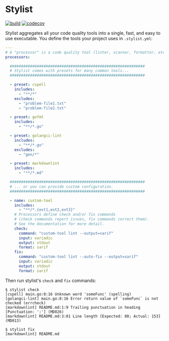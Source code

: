 # Stylist

[![build](https://github.com/twelvelabs/stylist/actions/workflows/build.yml/badge.svg?branch=main)](https://github.com/twelvelabs/stylist/actions/workflows/build.yml)
[![codecov](https://codecov.io/gh/twelvelabs/stylist/branch/main/graph/badge.svg?token=DT34yqxq4r)](https://codecov.io/gh/twelvelabs/stylist)

Stylist aggregates all your code quality tools into a single, fast,
and easy to use executable. You define the tools your project uses
in `.stylist.yml`:

```yml
---
# A "processor" is a code quality tool (linter, scanner, formatter, etc...)
processors:

  ############################################################
  # Stylist comes with presets for many common tools...
  ############################################################

  - preset: cspell
    includes:
      - "**/*"
    excludes:
      - "problem-file1.txt"
      - "problem-file2.txt"

  - preset: gofmt
    includes:
      - "**/*.go"

  - preset: golangci-lint
    includes:
      - "**/*.go"
    excludes:
      - "gen/*"

  - preset: markdownlint
    includes:
      - "**/*.md"

  ############################################################
  # ... or you can provide custom configuration.
  ############################################################

  - name: custom-tool
    includes:
      - "**/*.{ext1,ext2,ext3}"
    # Processors define check and/or fix commands
    # (check commands report issues, fix commands correct them).
    # See the documentation for more detail.
    check:
      command: "custom-tool lint --output=sarif"
      input: variadic
      output: stdout
      format: sarif
    fix:
      command: "custom-tool lint --auto-fix --output=sarif"
      input: variadic
      output: stdout
      format: sarif
```

Then run stylist's `check` and `fix` commands:

```shell
$ stylist check
[cspell] main.go:8:16 Unknown word 'someFunc' (spelling)
[golangci-lint] main.go:8:16 Error return value of `someFunc` is not checked (errcheck)
[markdownlint] README.md:1:9 Trailing punctuation in heading [Punctuation: ':'] (MD026)
[markdownlint] README.md:3:81 Line length [Expected: 80; Actual: 153] (MD013)

$ stylist fix
[markdownlint] README.md
```
